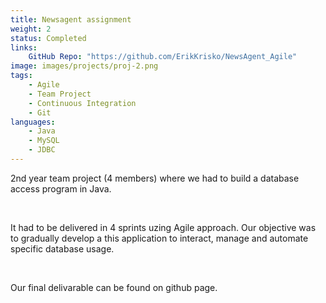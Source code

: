 ```yaml
---
title: Newsagent assignment
weight: 2
status: Completed
links: 
    GitHub Repo: "https://github.com/ErikKrisko/NewsAgent_Agile"
image: images/projects/proj-2.png
tags:
    - Agile
    - Team Project
    - Continuous Integration
    - Git
languages:
    - Java
    - MySQL
    - JDBC
---
```

2nd year team project (4 members) where we had to build a database access program in Java.

&nbsp;

It had to be delivered in 4 sprints uzing Agile approach.
Our objective was to gradually develop a this application to interact, manage and automate specific database usage.

&nbsp;

Our final delivarable can be found on github page.